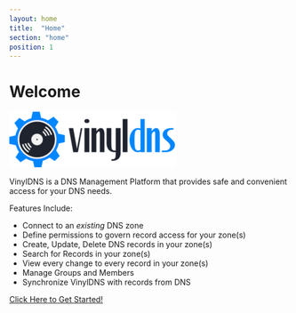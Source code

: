 ```yaml
---
layout: home
title:  "Home"
section: "home"
position: 1
---
```


# Welcome

![VinylDNS logo](/img/vinyldns-fulllogoDARK-300.png)

VinylDNS is a DNS Management Platform that provides safe and convenient access
for your DNS needs.

Features Include:

- Connect to an _existing_ DNS zone
- Define permissions to govern record access for your zone(s)
- Create, Update, Delete DNS records in your zone(s)
- Search for Records in your zone(s)
- View every change to every record in your zone(s)
- Manage Groups and Members
- Synchronize VinylDNS with records from DNS

[Click Here to Get Started!](./apidocs/basics)
